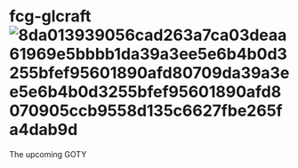 # fcg-glcraft![8da013939056cad263a7ca03deaa61969e5bbbb1da39a3ee5e6b4b0d3255bfef95601890afd80709da39a3ee5e6b4b0d3255bfef95601890afd8070905ccb9558d135c6627fbe265fa4dab9d](https://user-images.githubusercontent.com/33813822/161403887-c3c6ace3-a617-4235-aa73-a67d5b83daac.png)

The upcoming GOTY
